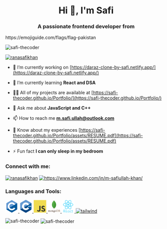 <h1 align="center">Hi 💖, I'm Safi</h1>
<h3 align="center">A passionate frontend developer from</h3> https://emojiguide.com/flags/flag-pakistan

<p align="left"> <img src="https://komarev.com/ghpvc/?username=safi-thecoder&label=Profile%20views&color=0e75b6&style=flat" alt="safi-thecoder" /> </p>

<p align="left"> <a href="https://twitter.com/ranasafikhan" target="blank"><img src="https://img.shields.io/twitter/follow/ranasafikhan?logo=twitter&style=for-the-badge" alt="ranasafikhan" /></a> </p>

- 🔭 I’m currently working on [https://daraz-clone-by-safi.netlify.app/](https://daraz-clone-by-safi.netlify.app/)

- 🌱 I’m currently learning **React and DSA**

- 👨‍💻 All of my projects are available at [https://safi-thecoder.github.io/Portfolio/](https://safi-thecoder.github.io/Portfolio/)

- 💬 Ask me about **JavaScript and C++**

- 📫 How to reach me **m.safi.ullah@outlook.com**

- 📄 Know about my experiences [https://safi-thecoder.github.io/Portfolio/assets/RESUME.pdf](https://safi-thecoder.github.io/Portfolio/assets/RESUME.pdf)

- ⚡ Fun fact **I can only sleep in my bedroom**

<h3 align="left">Connect with me:</h3>
<p align="left">
<a href="https://twitter.com/ranasafikhan" target="blank"><img align="center" src="https://raw.githubusercontent.com/rahuldkjain/github-profile-readme-generator/master/src/images/icons/Social/twitter.svg" alt="ranasafikhan" height="30" width="40" /></a>
<a href="https://fb.com/https://www.linkedin.com/in/m-safiullah-khan/" target="blank"><img align="center" src="https://raw.githubusercontent.com/rahuldkjain/github-profile-readme-generator/master/src/images/icons/Social/facebook.svg" alt="https://www.linkedin.com/in/m-safiullah-khan/" height="30" width="40" /></a>
</p>

<h3 align="left">Languages and Tools:</h3>
<p align="left"> <a href="https://www.cprogramming.com/" target="_blank" rel="noreferrer"> <img src="https://raw.githubusercontent.com/devicons/devicon/master/icons/c/c-original.svg" alt="c" width="40" height="40"/> </a> <a href="https://www.w3schools.com/cpp/" target="_blank" rel="noreferrer"> <img src="https://raw.githubusercontent.com/devicons/devicon/master/icons/cplusplus/cplusplus-original.svg" alt="cplusplus" width="40" height="40"/> </a> <a href="https://developer.mozilla.org/en-US/docs/Web/JavaScript" target="_blank" rel="noreferrer"> <img src="https://raw.githubusercontent.com/devicons/devicon/master/icons/javascript/javascript-original.svg" alt="javascript" width="40" height="40"/> </a> <a href="https://www.mongodb.com/" target="_blank" rel="noreferrer"> <img src="https://raw.githubusercontent.com/devicons/devicon/master/icons/mongodb/mongodb-original-wordmark.svg" alt="mongodb" width="40" height="40"/> </a> <a href="https://reactjs.org/" target="_blank" rel="noreferrer"> <img src="https://raw.githubusercontent.com/devicons/devicon/master/icons/react/react-original-wordmark.svg" alt="react" width="40" height="40"/> </a> <a href="https://tailwindcss.com/" target="_blank" rel="noreferrer"> <img src="https://www.vectorlogo.zone/logos/tailwindcss/tailwindcss-icon.svg" alt="tailwind" width="40" height="40"/> </a> </p>

<p><img align="left" src="https://github-readme-stats.vercel.app/api/top-langs?username=safi-thecoder&show_icons=true&locale=en&layout=compact" alt="safi-thecoder" /></p>

<p>&nbsp;<img align="center" src="https://github-readme-stats.vercel.app/api?username=safi-thecoder&show_icons=true&locale=en" alt="safi-thecoder" /></p>
